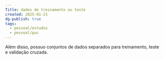 ```yaml
---
Title: dados de treinamento ou teste
created: 2025-01-21
dg-publish: true
tags:
  - pessoal/estudos
  - pessoal/puc
---
```

Além disso, possuo conjuntos de dados separados para treinamento, teste e validação cruzada.